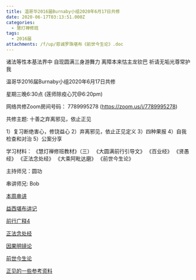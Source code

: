 ```yaml
---
title: 温哥华2016届Burnaby小组2020年6月17日共修
date: 2020-06-17T03:13:51.000Z
categories:
  - 慧灯禅修班
tags:
  - 2016届
attachments: /f/up/慈诚罗珠堪布《前世今生论》.doc
---
```

诸法等性本基法界中 自现圆满三身游舞力 离障本来怙主龙钦巴 祈请无垢光尊常护我

温哥华2016届Burnaby小组2020年6月17日共修 

星期三晚6:30点 (莲师除疫心咒@6:20pm)

网络共修Zoom房间号码： 7789995278 (<https://zoom.us/j/7789995278>)

共修主题: 十善之弃离邪见，依止正见

1）复习断绝害心，修饶益心
2）弃离邪见，依止正见定义
3）四种果报
4）自我检查和对治
5）公案分享

学习材料：
《慧灯禅修班教材》（三）
《大圆满前行引导文》
《百业经》
《贤愚经》
《正法念处经》
《大乘阿毗达磨》
《前世今生论》 
 
主持师兄：圆功

串讲师兄: Bob

[本周串讲](https://s3.ap-northeast-1.wasabisys.com/hdcx/hdv/f/up/不邪见串讲稿-bob-.doc)

[益西堪布讲记](https://s3.ap-northeast-1.wasabisys.com/hdcx/hdv/f/up/因果益西.pdf)

[前行广释4](https://s3.ap-northeast-1.wasabisys.com/hdcx/hdv/f/up/前行广释4.pdf)

[正法念处经](https://s3.ap-northeast-1.wasabisys.com/hdcx/hdv/f/up/正法念处经.pdf)

[因果明镜论](https://s3.ap-northeast-1.wasabisys.com/hdcx/hdv/f/up/因果明镜论.pdf)

[前世今生论](https://s3.ap-northeast-1.wasabisys.com/hdcx/hdv/f/up/慈诚罗珠堪布《前世今生论》.doc)

[正见的一些参考资料](https://s3.ap-northeast-1.wasabisys.com/hdcx/hdv/f/up/正见的一些参考资料.doc)